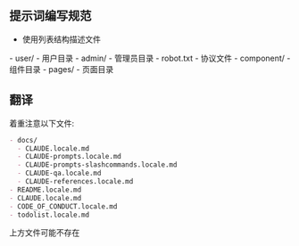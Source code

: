## 提示词编写规范

- 使用列表结构描述文件

<example>
- user/ - 用户目录
- admin/ - 管理员目录
  - robot.txt - 协议文件
</example>

<example>
- component/ - 组件目录
- pages/ - 页面目录
</example>

## 翻译

着重注意以下文件:

```md
- docs/
  - CLAUDE.locale.md
  - CLAUDE-prompts.locale.md
  - CLAUDE-prompts-slashcommands.locale.md
  - CLAUDE-qa.locale.md
  - CLAUDE-references.locale.md
- README.locale.md
- CLAUDE.locale.md
- CODE_OF_CONDUCT.locale.md
- todolist.locale.md
```

上方文件可能不存在
